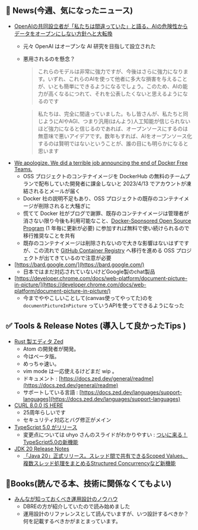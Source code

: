 ## 📰 ****News(今週、気になったニュース)****

- [OpenAIの共同設立者が「私たちは間違っていた」と語る、AIの危険性からデータをオープンにしない方針へと大転換](https://gigazine.net/news/20230317-openai-co-founder-interview-wrong/)
    - 元々 OpenAI はオープンな AI 研究を目指して設立された
    - 悪用されるのを懸念？
        
        > これらのモデルは非常に強力ですが、今後はさらに強力になります。いずれ、これらのAIを使って他者に多大な損害を与えることが、いとも簡単にできるようになるでしょう。このため、AIの能力が高くなるにつれて、それを公表したくないと思えるようになるのです
        > 
        
        > 私たちは、完全に間違っていました。もし皆さんが、私たちと同じようにAIやAGI、つまり汎用(はんよう)人工知能が信じられないほど強力になると信じるのであれば、オープンソースにするのは無意味で悪いアイデアです。数年もすれば、AIをオープンソース化するのは賢明ではないということが、誰の目にも明らかになると思います
        > 
- [We apologize. We did a terrible job announcing the end of Docker Free Teams.](https://www.docker.com/blog/we-apologize-we-did-a-terrible-job-announcing-the-end-of-docker-free-teams/)
    - OSS プロジェクトのコンテナイメージを DockerHub の無料のチームプランで配布していた開発者に課金しないと 2023/4/13 でアカウントが凍結されるとメールが届く
    - Docker 社の説明不足もあり、OSS プロジェクトの既存のコンテナイメージが削除されると大騒ぎに
    - 慌てて Docker 社がブログで謝罪、既存のコンテナイメージは管理者が消さない限り今後も利用可能なこと、[Docker-Sponsored Open Source Program](https://www.docker.com/community/open-source/application/) (1 年毎に更新が必要) に参加すれば無料で使い続けられるので移行推奨なことを共有
    - 既存のコンテナイメージは削除されないので大きな影響はないはずですが、この流れで [GitHub Container Registry](https://docs.github.com/en/packages/working-with-a-github-packages-registry/working-with-the-container-registry) へ移行を進める OSS プロジェクトが出てきているので注意が必要
- [https://bard.google.com/](https://bard.google.com/)
    - 日本ではまだ対応されていないけどGoogle製のchat製品
- [https://developer.chrome.com/docs/web-platform/document-picture-in-picture/](https://developer.chrome.com/docs/web-platform/document-picture-in-picture/)
    - 今までややこしいことして(canvas使ってやってた)のを `documentPictureInPicture` っていうAPIを使ってできるようになった

## ✅ Tools & Release Notes (導入して良かったTips )

- [Rust 製エディタ Zed](https://zed.dev/)
    - Atom の開発者が開発。
    - 今はベータ版。
    - めっちゃ速い。
    - vim mode は一応使えるけどまだ wip 。
    - ドキュメント : [https://docs.zed.dev/general/readme](https://docs.zed.dev/general/readme)
    - サポートしている言語 : [https://docs.zed.dev/languages/support-languages](https://docs.zed.dev/languages/support-languages)
- [CURL 8.0.0 IS HERE](https://daniel.haxx.se/blog/2023/03/20/curl-8-0-0-is-here/)
    - 25周年らしいです
    - セキュリティ対応とバグ修正がメイン
- [TypeScript 5.0 がリリース](https://devblogs.microsoft.com/typescript/announcing-typescript-5-0/)
    - 変更点については uhyo さんのスライドがわかりやすい : [ついに来る！TypeScript5.0の新機能](https://speakerdeck.com/uhyo/tuinilai-ru-typescript5-dot-0noxin-ji-neng)
- [JDK 20 Release Notes](https://jdk.java.net/20/release-notes)
    - [「Java 20」正式リリース。スレッド間で共有できるScoped Values、複数スレッド処理をまとめるStructured Concurrencyなど新機能](https://www.publickey1.jp/blog/23/java_20scoped_valuesstructured_concurrency.html)

## 📘Books(読んでる本、技術に関係なくてもよい)

- [みんなが知っておくべき運用設計のノウハウ](https://www.amazon.co.jp/dp/B0771HZRZ8)
    - DBREの方が紹介していたので読み始めました
    - 運用設計のリファレンスとして読んでいますが、いつ設計するべきか？　何を記載するべきかがまとまっています。

